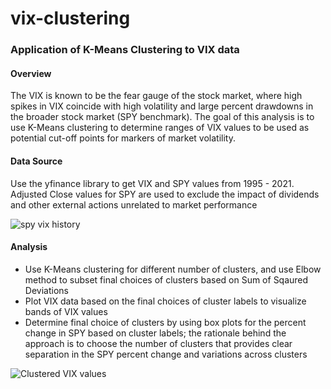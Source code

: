 # vix-clustering
### Application of K-Means Clustering to VIX data

#### Overview
The VIX is known to be the fear gauge of the stock market, where high spikes in VIX coincide with high volatility and large percent drawdowns in the broader stock market (SPY benchmark).
The goal of this analysis is to use K-Means clustering to determine ranges of VIX values to be used as potential cut-off points for markers of market volatility.

#### Data Source
Use the yfinance library to get VIX and SPY values from 1995 - 2021. Adjusted Close values for SPY are used to exclude the impact of dividends and other external actions unrelated to market performance

![spy vix history](https://user-images.githubusercontent.com/8281173/130368308-053ca3d1-9174-48e1-8b6c-517ea5dee11f.png)

#### Analysis
- Use K-Means clustering for different number of clusters, and use Elbow method to subset final choices of clusters based on Sum of Sqaured Deviations
- Plot VIX data based on the final choices of cluster labels to visualize bands of VIX values
- Determine final choice of clusters by using box plots for the percent change in SPY based on cluster labels; the rationale behind the approach is to choose the number of clusters that provides clear separation in the SPY percent change and variations across clusters

![Clustered VIX values](https://user-images.githubusercontent.com/8281173/130368840-e2795c7d-a318-4f64-a65c-928897812700.png)


  
